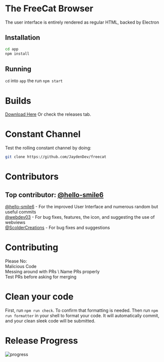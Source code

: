 # The FreeCat Browser
The user interface is entirely rendered as regular HTML, backed by Electron
## Installation
```bash
cd app
npm install
```
## Running

`cd` into `app` the run `npm start`

# Builds
[Download Here](https://dl.jaydendev.repl.co/freecat)
Or check the releases tab.
# Constant Channel
Test the rolling constant channel by doing:
```bash
git clone https://github.com/JaydenDev/freecat
```
# Contributors
## Top contributor: <a href="https://github.com/hello-smile6">@hello-smile6</a>
<a href="https://github.com/hello-smile6">@hello-smile6</a> - For the improved User Interface and numerous random but useful commits \
<a href="https://github.com/webdev03">@webdev03</a> - For bug fixes, features, the icon, and suggesting the use of webviews \
<a href="https://github.com/ScolderCreations">@ScolderCreations</a> - For bug fixes<!-- This is kinda ironic, considering how many bugs they added --> and suggestions
# Contributing
Please No: \
Malicious Code \
Messing around with PRs \ 
Name PRs properly \
Test PRs before asking for merging
# Clean your code
First, run ```npm run check```. To confirm that formatting is needed. Then run ```npm run formatter``` in your shell to format your code. It will automatically commit, and your clean sleek code will be submitted. 
# Release Progress
![progress](https://progress-bar.dev/44/?scale=2000?title=1.1)
